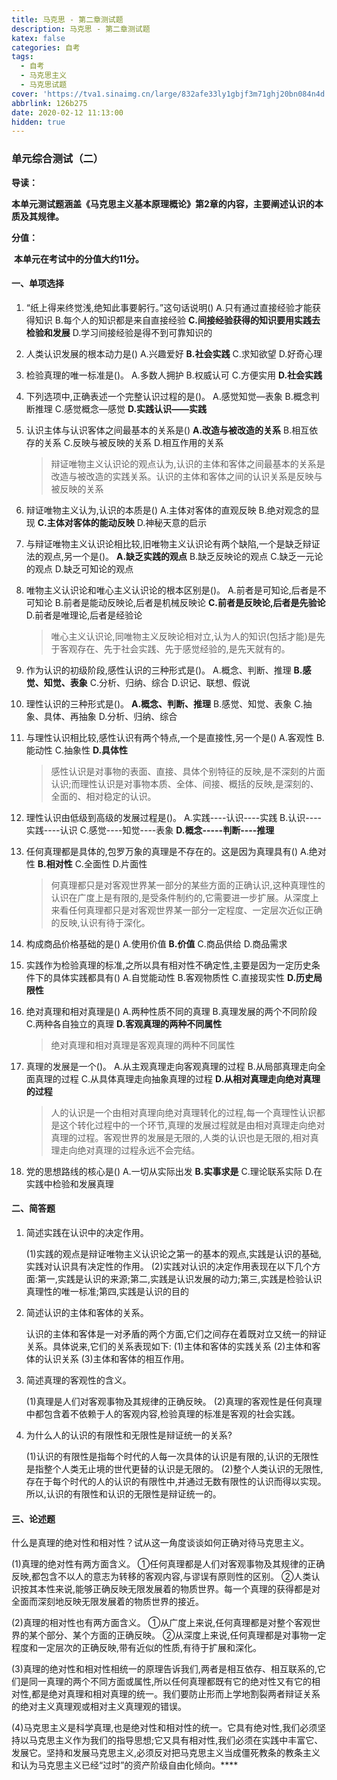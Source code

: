 ```yaml
---
title: 马克思 - 第二章测试题
description: 马克思 - 第二章测试题
katex: false
categories: 自考
tags:
  - 自考
  - 马克思主义
  - 马克思试题
cover: 'https://tva1.sinaimg.cn/large/832afe33ly1gbjf3m71ghj20bn084n4d.jpg'
abbrlink: 126b275
date: 2020-02-12 11:13:00
hidden: true
---
```

### 单元综合测试（二）



**导读：**

​	**本单元测试题涵盖《马克思主义基本原理概论》第2章的内容，主要阐述认识的本质及其规律。**



**分值：**

​	**本单元在考试中的分值大约11分。**



#### 一、单项选择

1. “纸上得来终觉浅,绝知此事要躬行。”这句话说明()
   A.只有通过直接经验才能获得知识
   B.每个人的知识都是来自直接经验
   **C.间接经验获得的知识要用实践去检验和发展**
   D.学习间接经验是得不到可靠知识的 

2. 人类认识发展的根本动力是()
   A.兴趣爱好
   **B.社会实践**
   C.求知欲望
   D.好奇心理 

3. 检验真理的唯一标准是()。
   A.多数人拥护
   B.权威认可
   C.方便实用
   **D.社会实践** 
   
4. 下列选项中,正确表述一个完整认识过程的是()。
   A.感觉知觉—表象
   B.概念判断推理
   C.感觉概念—感觉
   **D.实践认识——实践** 

5. 认识主体与认识客体之间最基本的关系是()
   **A.改造与被改造的关系**
   B.相互依存的关系
   C.反映与被反映的关系
   D.相互作用的关系 

   > 辩证唯物主义认识论的观点认为,认识的主体和客体之间最基本的关系是改造与被改造的实践关系。认识的主体和客体之间的认识关系是反映与被反映的关系
   
6. 辩证唯物主义认为,认识的本质是()
   A.主体对客体的直观反映
   B.绝对观念的显现
   **C.主体对客体的能动反映**
   D.神秘天意的启示

7. 与辩证唯物主义认识论相比较,旧唯物主义认识论有两个缺陷,一个是缺乏辩证法的观点,另一个是()。
   **A.缺乏实践的观点**
   B.缺乏反映论的观点
   C.缺乏一元论的观点
   D.缺乏可知论的观点

8. 唯物主义认识论和唯心主义认识论的根本区别是()。
   A.前者是可知论,后者是不可知论
   B.前者是能动反映论,后者是机械反映论
   **C.前者是反映论,后者是先验论**
   D.前者是唯理论,后者是经验论

   > 唯心主义认识论,同唯物主义反映论相对立,认为人的知识(包括才能)是先于客观存在、先于社会实践、先于感觉经验的,是先天就有的。

9. 作为认识的初级阶段,感性认识的三种形式是()。
   A.概念、判断、推理
   **B.感觉、知觉、表象**
   C.分析、归纳、综合
   D.识记、联想、假说

10. 理性认识的三种形式是()。
    **A.概念、判断、推理**
    B.感觉、知觉、表象
    C.抽象、具体、再抽象
    D.分析、归纳、综合

11. 与理性认识相比较,感性认识有两个特点,一个是直接性,另一个是()
    A.客观性
    B.能动性
    C.抽象性
    **D.具体性**

    > 感性认识是对事物的表面、直接、具体个别特征的反映,是不深刻的片面认识;而理性认识是对事物本质、全体、间接、概括的反映,是深刻的、全面的、相对稳定的认识。

12. 理性认识由低级到高级的发展过程是()。
    A.实践----认识----实践
    B.认识----实践----认识
    C.感觉----知觉----表象
    **D.概念-----判断----推理**

13. 任何真理都是具体的,包罗万象的真理是不存在的。这是因为真理具有()
    A.绝对性
    **B.相对性**
    C.全面性
    D.片面性

    > 何真理都只是对客观世界某一部分的某些方面的正确认识,这种真理性的认识在广度上是有限的,是受条件制约的,它需要进一步扩展。从深度上来看任何真理都只是对客观世界某一部分一定程度、一定层次近似正确的反映,认识有待于深化。

14. 构成商品价格基础的是()
    A.使用价值
    **B.价值**
    C.商品供给
    D.商品需求

15. 实践作为检验真理的标准,之所以具有相对性不确定性,主要是因为一定历史条件下的具体实践都具有()
    A.自觉能动性
    B.客观物质性
    C.直接现实性
    **D.历史局限性**

16. 绝对真理和相对真理是()
    A.两种性质不同的真理
    B.真理发展的两个不同阶段
    C.两种各自独立的真理
    **D.客观真理的两种不同属性**

    > 绝对真理和相对真理是客观真理的两种不同属性

17. 真理的发展是一个()。
    A.从主观真理走向客观真理的过程
    B.从局部真理走向全面真理的过程
    C.从具体真理走向抽象真理的过程
    **D.从相对真理走向绝对真理的过程** 

    > 人的认识是一个由相对真理向绝对真理转化的过程,每一个真理性认识都是这个转化过程中的一个环节,真理的发展过程就是由相对真理走向绝对真理的过程。客观世界的发展是无限的,人类的认识也是无限的,相对真理走向绝对真理的过程永远不会完结。

18. 党的思想路线的核心是()
    A.一切从实际出发
    **B.实事求是**
    C.理论联系实际
    D.在实践中检验和发展真理



#### 二、简答题

1. 简述实践在认识中的决定作用。

   (1)实践的观点是辩证唯物主义认识论之第一的基本的观点,实践是认识的基础,实践对认识具有决定性的作用。
   (2)实践对认识的决定作用表现在以下几个方面:第一,实践是认识的来源;第二,实践是认识发展的动力;第三,实践是检验认识真理性的唯一标准;第四,实践是认识的目的

2. 简述认识的主体和客体的关系。

   认识的主体和客体是一对矛盾的两个方面,它们之间存在着既对立又统一的辩证关系。具体说来,它们的关系表现如下:
   (1)主体和客体的实践关系
   (2)主体和客体的认识关系
   (3)主体和客体的相互作用。

3. 简述真理的客观性的含义。

   (1)真理是人们对客观事物及其规律的正确反映。
   (2)真理的客观性是任何真理中都包含着不依赖于人的客观内容,检验真理的标准是客观的社会实践。

4. 为什么人的认识的有限性和无限性是辩证统一的关系? 

   (1)认识的有限性是指每个时代的人每一次具体的认识是有限的,认识的无限性是指整个人类无止境的世代更替的认识是无限的。
   (2)整个人类认识的无限性,存在于每个时代的人的认识的有限性中,并通过无数有限性的认识而得以实现。所以,认识的有限性和认识的无限性是辩证统一的。



#### 三、论述题

什么是真理的绝对性和相对性？试从这一角度谈谈如何正确对待马克思主义。

(1)真理的绝对性有两方面含义。
	①任何真理都是人们对客观事物及其规律的正确反映,都包含不以人的意志为转移的客观内容,与谬误有原则性的区别。
	②人类认识按其本性来说,能够正确反映无限发展着的物质世界。每一个真理的获得都是对全面而深刻地反映无限发展着的物质世界的接近。

(2)真理的相对性也有两方面含义。
	①从广度上来说,任何真理都是对整个客观世界的某个部分、某个方面的正确反映。
	②从深度上来说,任何真理都是对事物一定程度和一定层次的正确反映,带有近似的性质,有待于扩展和深化。

(3)真理的绝对性和相对性相统一的原理告诉我们,两者是相互依存、相互联系的,它们是同一真理的两个不同方面或属性,所以任何真理都既有它的绝对性又有它的相对性,都是绝对真理和相对真理的统一。我们要防止形而上学地割裂两者辩证关系的绝对主义真理观或相对主义真理观的错误。

(4)马克思主义是科学真理,也是绝对性和相对性的统一。它具有绝对性,我们必须坚持以马克思主义作为我们的指导思想;它又具有相对性,我们必须在实践中丰富它、发展它。坚持和发展马克思主义,必须反对把马克思主义当成僵死教条的教条主义和认为马克思主义已经“过时”的资产阶级自由化倾向。****
